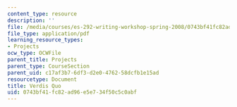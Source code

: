 ```yaml
---
content_type: resource
description: ''
file: /media/courses/es-292-writing-workshop-spring-2008/0743bf41fc82ad96e5e734f50c5c0abf_MITES_292S08_verid.pdf
file_type: application/pdf
learning_resource_types:
- Projects
ocw_type: OCWFile
parent_title: Projects
parent_type: CourseSection
parent_uid: c17af3b7-6df3-d2e0-4762-58dcfb1e15ad
resourcetype: Document
title: Verdis Quo
uid: 0743bf41-fc82-ad96-e5e7-34f50c5c0abf
---
```

